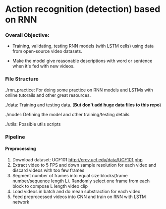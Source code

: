 # Action recognition (detection) based on RNN

### Overall Objective:

- Training, validating, testing RNN models (with LSTM cells) using data from open-source video datasets.

- Make the model give reasonable descriptions with word or sentence when it's
  fed with new videos.


### File Structure

./rnn\_practice: 
    For doing some practice on RNN models and LSTMs with online tutorails and
    other great resources.

./data:
    Training and testing data. (**But don't add huge data files to this repo**)

./model:
    Defining the model and other training/testing details

./utils:
    Possible utils scripts

### Pipeline
#### Preprocessing
1. Download dataset: UCF101 http://crcv.ucf.edu/data/UCF101.php  
2. Extract video to 5 FPS and down sample resolution for each video 
and discard videos with too few frames
3. Segment number of frames into equal size blocks(frame number/sequence 
length L). Randomly select one frame from each block to compose L length 
video clip
4. Load videos in batch and do mean substraction for each video
5. Feed preprocessed videos into CNN and train on RNN with LSTM network